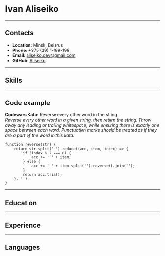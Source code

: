 # Ivan Aliseiko

---

## Contacts

* **Location:** Minsk, Belarus
* **Phone:** +375 (29) 1-199-198
* **Email:** aliseiko.dev@gmail.com
* **GitHub:** [Aliseiko](https://github.com/Aliseiko)

---

## Skills

---

## Code example

**Codewars Kata:** Reverse every other word in the string.\
*Reverse every other word in a given string, then return the string. Throw away any leading or trailing whitespace,
while ensuring there is exactly one space between each word. Punctuation marks should be treated as if they are a part
of the word in this kata.*

```
function reverse(str) {
    return str.split(' ').reduce((acc, item, index) => {
        if (index % 2 === 0) {
            acc += ' ' + item;
        } else {
            acc += ' ' + item.split('').reverse().join('');
        }
        return acc.trim();
    }, '');
}
```

---

## Education

---

## Experience

---

## Languages
